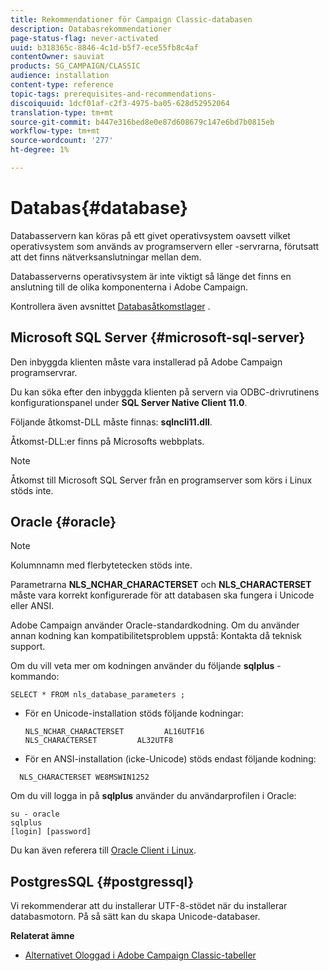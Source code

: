 ```yaml
---
title: Rekommendationer för Campaign Classic-databasen
description: Databasrekommendationer
page-status-flag: never-activated
uuid: b318365c-8846-4c1d-b5f7-ece55fb8c4af
contentOwner: sauviat
products: SG_CAMPAIGN/CLASSIC
audience: installation
content-type: reference
topic-tags: prerequisites-and-recommendations-
discoiquuid: 1dcf01af-c2f3-4975-ba05-628d52952064
translation-type: tm+mt
source-git-commit: b447e316bed8e0e87d608679c147e6bd7b0815eb
workflow-type: tm+mt
source-wordcount: '277'
ht-degree: 1%

---
```



# Databas{#database}

Databasservern kan köras på ett givet operativsystem oavsett vilket operativsystem som används av programservern eller -servrarna, förutsatt att det finns nätverksanslutningar mellan dem.

Databasserverns operativsystem är inte viktigt så länge det finns en anslutning till de olika komponenterna i Adobe Campaign.

Kontrollera även avsnittet [Databasåtkomstlager](../../installation/using/prerequisites-of-campaign-installation-in-linux.md#database-access-layers) .

## Microsoft SQL Server {#microsoft-sql-server}

Den inbyggda klienten måste vara installerad på Adobe Campaign programservrar.

Du kan söka efter den inbyggda klienten på servern via ODBC-drivrutinens konfigurationspanel under **SQL Server Native Client 11.0**.

Följande åtkomst-DLL måste finnas: **sqlncli11.dll**.

Åtkomst-DLL:er finns på Microsofts webbplats.

>[!NOTE]
>
>Åtkomst till Microsoft SQL Server från en programserver som körs i Linux stöds inte.

## Oracle {#oracle}

>[!NOTE]
>
>Kolumnnamn med flerbytetecken stöds inte.

Parametrarna **NLS_NCHAR_CHARACTERSET** och **NLS_CHARACTERSET** måste vara korrekt konfigurerade för att databasen ska fungera i Unicode eller ANSI.

Adobe Campaign använder Oracle-standardkodning. Om du använder annan kodning kan kompatibilitetsproblem uppstå: Kontakta då teknisk support.

Om du vill veta mer om kodningen använder du följande **sqlplus** -kommando:

```
SELECT * FROM nls_database_parameters ;
```

* För en Unicode-installation stöds följande kodningar:

   ```
   NLS_NCHAR_CHARACTERSET         AL16UTF16
   NLS_CHARACTERSET         AL32UTF8
   ```

* För en ANSI-installation (icke-Unicode) stöds endast följande kodning:

```
  NLS_CHARACTERSET WE8MSWIN1252
```

Om du vill logga in på **sqlplus** använder du användarprofilen i Oracle:

```
su - oracle 
sqlplus 
[login] [password]
```

Du kan även referera till [Oracle Client i Linux](../../installation/using/installing-packages-with-linux.md#oracle-client-in-linux).

## PostgresSQL {#postgressql}

Vi rekommenderar att du installerar UTF-8-stödet när du installerar databasmotorn. På så sätt kan du skapa Unicode-databaser.

**Relaterat ämne**

* [Alternativet Ologgad i Adobe Campaign Classic-tabeller](https://helpx.adobe.com/campaign/kb/unlogged-tables-classic.html)
